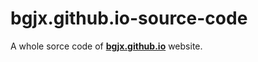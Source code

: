 # bgjx.github.io-source-code

A whole sorce code of [**bgjx.github.io**](https://bgjx.github.io/blogs/) website.
